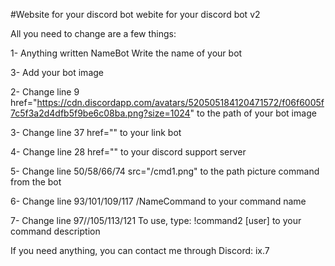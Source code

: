 #Website for your discord bot
webite for your discord bot v2 

All you need to change are a few things:

1- Anything written NameBot Write the name of your bot

3- Add your bot image 

2- Change line 9 href="https://cdn.discordapp.com/avatars/520505184120471572/f06f6005f7c5f3a2d4dfb5f9be6c08ba.png?size=1024" to the path of your bot image

3- Change line 37 href="" to your link bot

4- Change line 28 href="" to your discord support server

5- Change line 50/58/66/74 src="/cmd1.png" to the path picture command from the bot

6- Change line 93/101/109/117 /NameCommand to your command name

7- Change line 97//105/113/121 To use, type: !command2 [user] to your command description

If you need anything, you can contact me through Discord: ix.7
